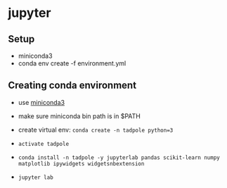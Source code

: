 # jupyter

## Setup
- miniconda3
- conda env create -f environment.yml

## Creating conda environment
- use [miniconda3](https://docs.conda.io/en/latest/miniconda.html)
- make sure miniconda bin path is in $PATH
- create virtual env:
  `conda create -n tadpole python=3`
  
- `activate tadpole`
- `conda install -n tadpole -y jupyterlab pandas scikit-learn numpy matplotlib ipywidgets widgetsnbextension`
- `jupyter lab`